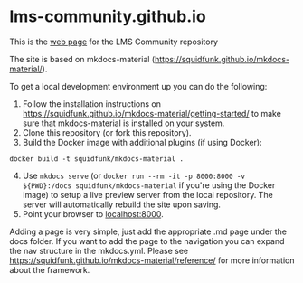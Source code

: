 # lms-community.github.io
This is the [web page](https://lms-community.github.io) for the LMS Community repository

The site is based on mkdocs-material (https://squidfunk.github.io/mkdocs-material/).

To get a local development environment up you can do the following:

1. Follow the installation instructions on https://squidfunk.github.io/mkdocs-material/getting-started/ to make sure that mkdocs-material is installed on your system.
2. Clone this repository (or fork this repository).
3. Build the Docker image with additional plugins (if using Docker):
```
docker build -t squidfunk/mkdocs-material .
```
4. Use `mkdocs serve` (or `docker run --rm -it -p 8000:8000 -v ${PWD}:/docs squidfunk/mkdocs-material` if you're using the Docker image) to setup a live preview server from the local repository. The server will automatically rebuild the site upon saving.
5. Point your browser to [localhost:8000](http://localhost:8000).

Adding a page is very simple, just add the appropriate .md page under the docs folder. If you want to add the page to the navigation you can expand the nav structure in the mkdocs.yml. Please see https://squidfunk.github.io/mkdocs-material/reference/ for more information about the framework.
